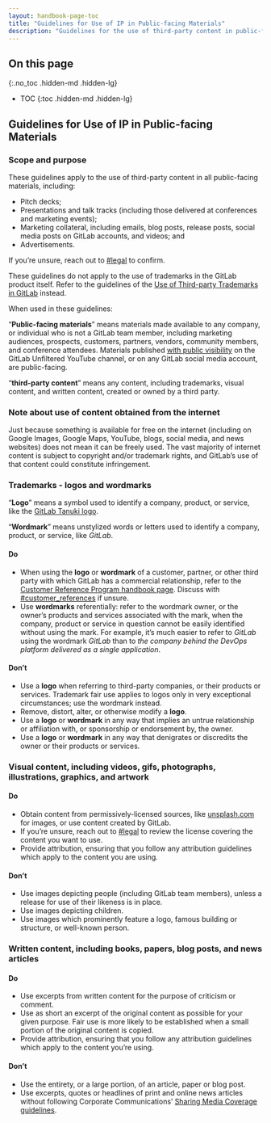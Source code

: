```yaml
---
layout: handbook-page-toc
title: "Guidelines for Use of IP in Public-facing Materials"
description: "Guidelines for the use of third-party content in public-facing materials"
---
```

## On this page
{:.no_toc .hidden-md .hidden-lg}

- TOC
{:toc .hidden-md .hidden-lg}
 
## Guidelines for Use of IP in Public-facing Materials


### Scope and purpose

These guidelines apply to the use of third-party content in all public-facing materials, including:



* Pitch decks;
* Presentations and talk tracks (including those delivered at conferences and marketing events);
* Marketing collateral, including emails, blog posts, release posts, social media posts on GitLab accounts, and videos; and 
* Advertisements.

If you’re unsure, reach out to [#legal](https://app.slack.com/client/T02592416/C78E74A6L) to confirm.

These guidelines do not apply to the use of trademarks in the GitLab product itself. Refer to the guidelines of the [Use of Third-party Trademarks in GitLab](https://about.gitlab.com/handbook/legal/policies/product-third-party-trademarks-guidelines/#dos--donts-for-use-of-third-party-trademarks-in-gitlab) instead.

When used in these guidelines:

“**Public-facing materials**” means materials made available to any company, or individual who is not a GitLab team member, including marketing audiences, prospects, customers, partners, vendors, community members, and conference attendees. Materials published [with public visibility](https://about.gitlab.com/handbook/marketing/marketing-operations/youtube/#visibility) on the GitLab Unfiltered YouTube channel, or on any GitLab social media account, are public-facing.

“**third-party content**” means any content, including trademarks, visual content, and written content, created or owned by a third party.


### Note about use of content obtained from the internet

Just because something is available for free on the internet (including on Google Images, Google Maps, YouTube, blogs, social media, and news websites) does not mean it can be freely used. The vast majority of internet content is subject to copyright and/or trademark rights, and GitLab’s use of that content could constitute infringement.


### **Trademarks** - logos and wordmarks

“**Logo**” means a symbol used to identify a company, product, or service, like the [GitLab Tanuki logo](https://about.gitlab.com/images/press/logo/png/gitlab-icon-rgb.png).

“**Wordmark**” means unstylized words or letters used to identify a company, product, or service, like _GitLab_.


#### Do



* When using the **logo** or **wordmark** of a customer, partner, or other third party with which GitLab has a commercial relationship, refer to the [Customer Reference Program handbook page](https://about.gitlab.com/handbook/marketing/strategic-marketing/customer-reference-program/). Discuss with [#customer_references](https://app.slack.com/client/T02592416/CLFCPMF8E) if unsure.
* Use **wordmarks** referentially: refer to the wordmark owner, or the owner’s products and services associated with the mark, when the company, product or service in question cannot be easily identified without using the mark. For example, it’s much easier to refer to _GitLab_ using the wordmark _GitLab_ than to _the company behind the DevOps platform delivered as a single application_.


#### Don’t



* Use a **logo** when referring to third-party companies, or their products or services. Trademark fair use applies to logos only in very exceptional circumstances; use the wordmark instead.
* Remove, distort, alter, or otherwise modify a **logo**.
* Use a **logo** or **wordmark** in any way that implies an untrue relationship or affiliation with, or sponsorship or endorsement by, the owner.
* Use a **logo** or **wordmark** in any way that denigrates or discredits the owner or their products or services.


### **Visual content**, including videos, gifs, photographs, illustrations, graphics, and artwork


#### Do



* Obtain content from permissively-licensed sources, like [unsplash.com](https://unsplash.com/) for images, or use content created by GitLab.
* If you’re unsure, reach out to [#legal](https://app.slack.com/client/T02592416/C78E74A6L) to review the license covering the content you want to use.
* Provide attribution, ensuring that you follow any attribution guidelines which apply to the content you are using.


#### Don’t



* Use images depicting people (including GitLab team members), unless a release for use of their likeness is in place.
* Use images depicting children.
* Use images which prominently feature a logo, famous building or structure, or well-known person.


### **Written content**, including books, papers, blog posts, and news articles


#### Do



* Use excerpts from written content for the purpose of criticism or comment.
* Use as short an excerpt of the original content as possible for your given purpose. Fair use is more likely to be established when a small portion of the original content is copied.
* Provide attribution, ensuring that you follow any attribution guidelines which apply to the content you’re using.


#### Don’t



* Use the entirety, or a large portion, of an article, paper or blog post.
* Use excerpts, quotes or headlines of print and online news articles without following Corporate Communications’ [Sharing Media Coverage guidelines](/handbook/marketing/corporate-marketing/corporate-communications/#sharing-media-coverage).
